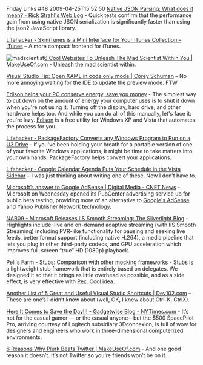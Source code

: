Friday Links #48
2009-04-25T15:52:50
[Native JSON Parsing: What does it mean? - Rick Strahl's Web Log](http://west-wind.com/weblog/posts/729630.aspx) - Quick tests confirm that the performance gain from using native JSON serialization is significantly faster than using the json2 JavaScript library.

[Lifehacker - SkiniTunes is a Mini Interface for Your iTunes Collection – iTunes](http://lifehacker.com/5218759/skinitunes-is-a-mini-interface-for-your-itunes-collection) – A more compact frontend for iTunes.

![madscientist](http://mike-ward.net/content/images/blog/FridayLinks48_A307/madscientist.gif)[6 Cool Websites To Unleash The Mad Scientist Within You | MakeUseOf.com](http://www.makeuseof.com/tag/unleash-the-mad-scientist-within-you/) - Unleash the mad scientist within.

[Visual Studio Tip: Open XAML in code only mode | Corey Schuman](http://www.85turns.com/2009/04/23/visual-studio-tip-open-xaml-in-code-only-mode/) – No more annoying waiting for the IDE to update the preview mode. FTW

[Edison helps your PC conserve energy, save you money](http://www.downloadsquad.com/2009/04/22/edison-helps-your-pc-conserve-engery-save-you-money/) - The simplest way to cut down on the amount of energy your computer uses is to shut it down when you're not using it. Turning off the display, hard drive, and other hardware helps too. And while you can do all of this manually, let's face it: you're lazy. [Edison](http://www.verdiem.com/edison.aspx) is a free utility for Windows XP and Vista that automates the process for you.

[Lifehacker - PackageFactory Converts any Windows Program to Run on a U3 Drive](http://lifehacker.com/5223063/packagefactory-converts-any-windows-program-to-run-on-a-u3-drive) - If you've been holding your breath for a portable version of one of your favorite Windows applications, it might be time to take matters into your own hands. PackageFactory helps convert your applications.

[Lifehacker - Google Calendar Agenda Puts Your Schedule in the Vista Sidebar](http://lifehacker.com/5222358/google-calendar-agenda-puts-your-schedule-in-the-vista-sidebar) – I was just thinking about writing one of these. Now I don’t have to.

[Microsoft’s answer to Google AdSense | Digital Media - CNET News](http://news.cnet.com/8301-1023_3-10224959-93.html?part=rss&subj=news&tag=2547-1_3-0-5) - Microsoft on Wednesday opened its PubCenter advertising service up for public beta testing, providing more of an alternative to [Google's AdSense](https://www.google.com/adsense/) and [Yahoo Publisher Network](http://publisher.yahoo.com/sell/ContentMatch.php) technology.

[NAB09 - Microsoft Releases IIS Smooth Streaming: The Silverlight Blog](http://team.silverlight.net/announcements/nab09-microsoft-releases-iis-smooth-streaming-for-true-hd-1080p-video-delivery/) - Highlights include: live and on-demand adaptive streaming (with IIS Smooth Streaming) including PVR-like functionality for pausing and seeking live feeds, better format support (including native H.264), a media pipeline that lets you plug in other third-party codecs, and GPU acceleration which improves full-screen “true” HD (1080p) playback.

[Peli's Farm - Stubs: Comparison with other mocking frameworks](http://blog.dotnetwiki.org/2009/04/23/StubsComparisonWithOtherMockingFrameworks.aspx) - [Stubs](http://blog.dotnetwiki.org/ct.ashx?id=7c5d5cdd-7ebc-4a3d-8fb1-e84b187343b2&url=http%3a%2f%2fresearch.microsoft.com%2fstubs) is a lightweight stub framework that is entirely based on delegates. We designed it so that it brings as little overhead as possible, and as a side effect, is very effective with [Pex](http://blog.dotnetwiki.org/ct.ashx?id=7c5d5cdd-7ebc-4a3d-8fb1-e84b187343b2&url=http%3a%2f%2fresearch.microsoft.com%2fpex). Cool idea.

[Another List of 5 Great and Useful Visual Studio Shortcuts | Dev102.com](http://www.dev102.com/2009/04/22/another-list-of-5-great-and-useful-visual-studio-shortcuts/) – These are one’s I didn’t know about (well, OK, I knew about Ctrl-K, CtrlX).

[Here It Comes to Save the Day!!! - Gadgetwise Blog - NYTimes.com ](http://gadgetwise.blogs.nytimes.com/2009/04/20/super-mouse/)- It’s not for the casual gamer — or the casual anyone—but the $500 SpacePilot Pro, arriving courtesy of Logitech subsidiary 3Dconnexion, is full of wow for designers and engineers who work in three-dimensional computerized environments.

[6 Reasons Why Plurk Beats Twitter | MakeUseOf.com](http://www.makeuseof.com/tag/6-reasons-why-plurk-beats-twitter/) - And one good reason it doesn’t. It’s not Twitter so you’re friends won’t be on it.

